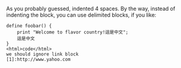 As you probably guessed, indented 4 spaces. By the way, instead of
indenting the block, you can use delimited blocks, if you like:

```
define foobar() {
    print "Welcome to flavor country!這是中文";
    這是中文
}
<html>code</html>
we should ignore link block
[1]:http://www.yahoo.com


```